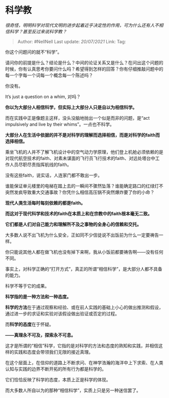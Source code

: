 # 科学教
*很奇怪，明明科学对现代文明的进步起着近乎决定性的作用，可为什么还有人不相信科学？甚至反过来说科学教？*

> Author: #NellNell 
> Last update: *20/07/2021* 
> Link:
> Tag: 
  
你这个问题问的就不“科学”。

请问你的前提是什么？结论是什么？中间的论证关系又是什么？在问出这个问题的时候，你有认真思考你要问什么吗？希望得到怎样的回答？你有仔细推敲问题中的每一个字每一个词每一个概念每一个陈述吗？

你没有。

It’s just a question on a whim, 对吗？

**你以为大部分人相信科学，但实际上大部分人只是自以为相信科学。**

而在实践中正是像题主这样，没头没脑地抛出一个似是而非的问题，是“act impulsively and live by their whims”。一点也不科学。

**大部分人在生活中依据的并不是对科学的理解而选择相信，而是对科学的faith而选择相信。**

乘坐飞机的人并不了解飞机设计中的空气动力学原理，他们登上机舱必须依赖的是对现代航空技术的faith、对素未谋面的飞行员飞行技术的faith、对远处塔台中工作人员尽职尽责指挥航线的faith。

没有这些faith，说实话，人连家门都不敢出一步。

谁能保证单元楼里的电梯在踏上去的一瞬间不骤然坠落？谁能确定路口的红绿灯不突然发疯导致重大交通事故？你凭什么相信高压锅不突然爆炸要了你的小命？

**现代人类生活每时每刻依赖的都是faith。**

**而这对于现代科学和技术的faith在本质上和在宗教中的faith根本毫无二致。**

**它们都是人们对自己能力和理解所不及之事物的全身心的信赖和交托。**

大多数人说不出飞机为什么安全，正如同不少信徒说不出饭前为什么一定要祷告一样。

你只能说其他人都在做飞机也没有掉下来啊，我从小饭前都要祷告啊——没有任何不同。

事实上，对科学正确的“打开方式”，真正的所谓“相信科学”，是大部分人都不具备的能力。

科学不等于它的成果。

**科学指的是一种方法和一种态度。**

**科学的方法**在于通过观察和经验、或在前人实践的基础上小心的做出推测和假设，通过进一步的求证和实验对该假设做出验证或否定的过程。

而**科学的态度**在于怀疑。

**——真理永不可及，探索永不可息。**

这才是所谓的“相信”科学，它指的是对科学的方法和态度的熟知和实践，并相信这样的实践和态度会带领我们无限的接近真理。

在这个层面上，在信仰的道路上不断求问、在神学浩瀚的海洋中上下求索、在人类认知与实践的边界不断开拓的所有行为都是科学的。

它们恰恰反映了科学的态度，本质上正是科学的体现。

而大多数人所自以为的那种“相信科学”，实质上只是另一种迷信罢了。
